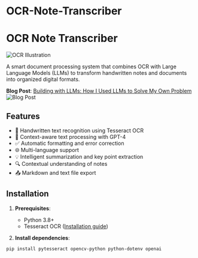 # OCR-Note-Transcriber

# OCR Note Transcriber

![OCR Illustration](./images/app_screen.png) <!-- Add your own image -->

A smart document processing system that combines OCR with Large Language Models (LLMs) to transform handwritten notes and documents into organized digital formats.

**Blog Post**: [Building with LLMs: How I Used LLMs to Solve My Own Problem](https://medium.com/@nolanrobbins5934/building-with-llms-how-i-used-llms-to-solve-my-own-problem-925b42b63407)
![Blog Post](./images/ocr_post.png)

## Features

- 📖 Handwritten text recognition using Tesseract OCR
- 🧠 Context-aware text processing with GPT-4
- ✅ Automatic formatting and error correction
- 🌐 Multi-language support
- 💡 Intelligent summarization and key point extraction
- 🔍 Contextual understanding of notes
- 📤 Markdown and text file export

## Installation

1. **Prerequisites**:
   - Python 3.8+
   - Tesseract OCR ([Installation guide](https://github.com/tesseract-ocr/tesseract))

2. **Install dependencies**:
```bash
pip install pytesseract opencv-python python-dotenv openai
